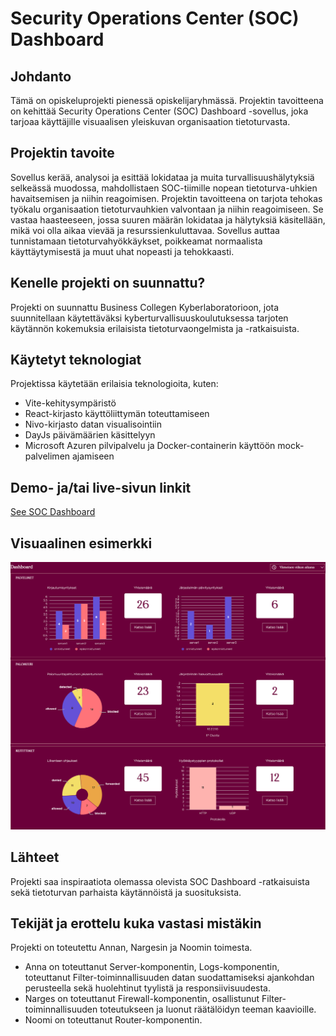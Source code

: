 # Security Operations Center (SOC) Dashboard 

## Johdanto
Tämä on opiskeluprojekti pienessä opiskelijaryhmässä.
Projektin tavoitteena on kehittää Security Operations Center (SOC) Dashboard -sovellus, joka tarjoaa käyttäjille visuaalisen yleiskuvan organisaation tietoturvasta. 

## Projektin tavoite
Sovellus kerää, analysoi ja esittää lokidataa ja muita turvallisuushälytyksiä selkeässä muodossa, mahdollistaen SOC-tiimille nopean tietoturva-uhkien havaitsemisen ja niihin reagoimisen.
Projektin tavoitteena on tarjota tehokas työkalu organisaation tietoturvauhkien valvontaan ja niihin reagoimiseen. Se vastaa haasteeseen, jossa suuren määrän lokidataa ja hälytyksiä käsitellään, mikä voi olla aikaa vievää ja resurssienkuluttavaa. Sovellus auttaa tunnistamaan tietoturvahyökkäykset, poikkeamat normaalista käyttäytymisestä ja muut uhat nopeasti ja tehokkaasti.

## Kenelle projekti on suunnattu?
Projekti on suunnattu Business Collegen Kyberlaboratorioon, jota suunnitellaan käytettäväksi kyberturvallisuuskoulutuksessa tarjoten käytännön kokemuksia erilaisista tietoturvaongelmista ja -ratkaisuista.

## Käytetyt teknologiat
Projektissa käytetään erilaisia teknologioita, kuten:
- Vite-kehitysympäristö
- React-kirjasto käyttöliittymän toteuttamiseen
- Nivo-kirjasto datan visualisointiin
- DayJs päivämäärien käsittelyyn
- Microsoft Azuren pilvipalvelu ja Docker-containerin käyttöön mock-palvelimen ajamiseen


## Demo- ja/tai live-sivun linkit
[See SOC Dashboard](https://cameaann.github.io/soc-dashboard/)

## Visuaalinen esimerkki
![alt](Screenshot.png)

## Lähteet
Projekti saa inspiraatiota olemassa olevista SOC Dashboard -ratkaisuista sekä tietoturvan parhaista käytännöistä ja suosituksista.

## Tekijät ja erottelu kuka vastasi mistäkin
Projekti on toteutettu Annan, Nargesin ja Noomin toimesta.
- Anna on toteuttanut Server-komponentin, Logs-komponentin, toteuttanut Filter-toiminnallisuuden datan suodattamiseksi ajankohdan perusteella sekä huolehtinut tyylistä ja responsiivisuudesta.
- Narges on toteuttanut Firewall-komponentin, osallistunut Filter-toiminnallisuuden toteutukseen ja luonut räätälöidyn teeman kaavioille.
- Noomi on toteuttanut Router-komponentin.

